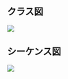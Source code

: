## クラス図
![](http://www.plantuml.com/plantuml/png/TOz1IyGm48Nl-HLp5lC7Uf0L5q5mKLZ4WtW8JROE99aoIUnXxNytDPOsshsquNtlpRpPXQWu9cV5GQ67AodXc7h3dnYGMApUG9dTaJzXLybJvC6fpjoZDNiQl2Mb3V_plB0Da-Mnu8q8IFbr0xTj91QLkoBBt4eMhLKXm9gU1KXeVnetS_Ei31xrAx4-gBw1_7axHaRVNKFvlujn7bOoPSwG4xcHULRne_crJdfYkoLJYdsAU-I_m2VtT5fkdj6ojBxyV6d7A7R6w-JiDm00)

## シーケンス図

![](http://www.plantuml.com/plantuml/png/ROz12i8m44NtESLSeBWl8br8GL0tmGC4C-Z0996PHA-l2LHjTVVvx-M76JGxoIMmEJYAq6t0bXlAdJH93xP2ysagFmdhI8pxv3mAz533L7wxw-xNtGLtmIFc5p2BtOQgl4sFoEt1t9zF_zMdRCiPLH5MxsPqn4Lm-MaxkeUH8kaLlHam-XBu2G00)
